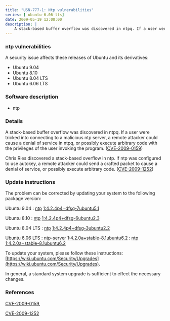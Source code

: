 ```yaml
---
title: "USN-777-1: Ntp vulnerabilities"
series: [ ubuntu-6.06-lts]
date: 2009-05-19 12:00:00
description: |
    A stack-based buffer overflow was discovered in ntpq. If a user were tricked into connecting to a malicious ntp server, a remote attacker could cause a denial of service in ntpq, or possibly execute arbitrary code with the privileges of the user invoking the program. ([CVE-2009-0159](http://people.ubuntu.com/~ubuntu-security/cve/CVE-2009-0159))
--- 
```

 
### ntp vulnerabilities

A security issue affects these releases of Ubuntu and its derivatives:

* Ubuntu 9.04
* Ubuntu 8.10
* Ubuntu 8.04 LTS
* Ubuntu 6.06 LTS

### Software description

* ntp 

### Details

A stack-based buffer overflow was discovered in ntpq. If a user were tricked into connecting to a malicious ntp server, a remote attacker could cause a denial of service in ntpq, or possibly execute arbitrary code with the privileges of the user invoking the program. ([CVE-2009-0159](http://people.ubuntu.com/~ubuntu-security/cve/CVE-2009-0159))

Chris Ries discovered a stack-based overflow in ntp. If ntp was configured to use autokey, a remote attacker could send a crafted packet to cause a denial of service, or possibly execute arbitrary code. ([CVE-2009-1252](http://people.ubuntu.com/~ubuntu-security/cve/CVE-2009-1252)) 

### Update instructions

The problem can be corrected by updating your system to the following package version:

Ubuntu 9.04
 : [ntp](https://launchpad.net/ubuntu/+source/ntp) <span> [1:4.2.4p4+dfsg-7ubuntu5.1](https://launchpad.net/ubuntu/+source/ntp/1:4.2.4p4+dfsg-7ubuntu5.1) </span> 

Ubuntu 8.10
 : [ntp](https://launchpad.net/ubuntu/+source/ntp) <span> [1:4.2.4p4+dfsg-6ubuntu2.3](https://launchpad.net/ubuntu/+source/ntp/1:4.2.4p4+dfsg-6ubuntu2.3) </span> 

Ubuntu 8.04 LTS
 : [ntp](https://launchpad.net/ubuntu/+source/ntp) <span> [1:4.2.4p4+dfsg-3ubuntu2.2](https://launchpad.net/ubuntu/+source/ntp/1:4.2.4p4+dfsg-3ubuntu2.2) </span> 

Ubuntu 6.06 LTS
 : [ntp-server](https://launchpad.net/ubuntu/+source/ntp) <span> [1:4.2.0a+stable-8.1ubuntu6.2](https://launchpad.net/ubuntu/+source/ntp/1:4.2.0a+stable-8.1ubuntu6.2) </span> 
 : [ntp](https://launchpad.net/ubuntu/+source/ntp) <span> [1:4.2.0a+stable-8.1ubuntu6.2](https://launchpad.net/ubuntu/+source/ntp/1:4.2.0a+stable-8.1ubuntu6.2) </span> 

To update your system, please follow these instructions: [https://wiki.ubuntu.com/Security/Upgrades](https://wiki.ubuntu.com/Security/Upgrades).

In general, a standard system upgrade is sufficient to effect the necessary changes. 

### References

 [CVE-2009-0159](http://people.ubuntu.com/~ubuntu-security/cve/CVE-2009-0159), 

 [CVE-2009-1252](http://people.ubuntu.com/~ubuntu-security/cve/CVE-2009-1252)
 

